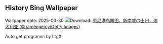 ## History Bing Wallpaper
Wallpaper date: 2025-03-30
![](https://www.bing.com/th?id=OHR.SydneyHarbour_ZH-CN8119451632_UHD.jpg&w=1000)Download: [悉尼港鸟瞰图，新南威尔士州，澳大利亚 (© jamenpercy/Getty Images)](https://www.bing.com/th?id=OHR.SydneyHarbour_ZH-CN8119451632_UHD.jpg)

Auto get programm by LtgX
